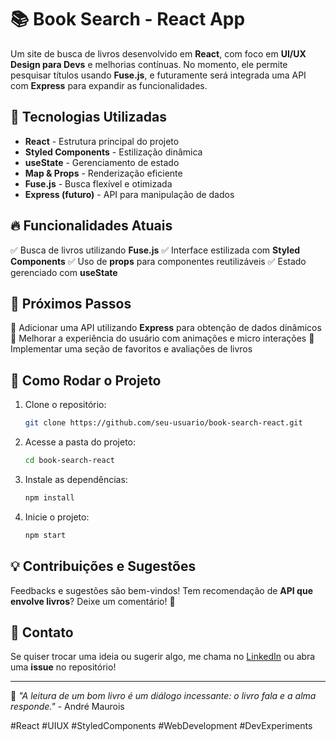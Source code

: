 # 📚 Book Search - React App

Um site de busca de livros desenvolvido em **React**, com foco em **UI/UX Design para Devs** e melhorias contínuas. No momento, ele permite pesquisar títulos usando **Fuse.js**, e futuramente será integrada uma API com **Express** para expandir as funcionalidades.

## 🚀 Tecnologias Utilizadas

- **React** - Estrutura principal do projeto
- **Styled Components** - Estilização dinâmica
- **useState** - Gerenciamento de estado
- **Map & Props** - Renderização eficiente
- **Fuse.js** - Busca flexível e otimizada
- **Express (futuro)** - API para manipulação de dados

## 🔥 Funcionalidades Atuais

✅ Busca de livros utilizando **Fuse.js**
✅ Interface estilizada com **Styled Components**
✅ Uso de **props** para componentes reutilizáveis
✅ Estado gerenciado com **useState**

## 🔮 Próximos Passos

🔹 Adicionar uma API utilizando **Express** para obtenção de dados dinâmicos
🔹 Melhorar a experiência do usuário com animações e micro interações
🔹 Implementar uma seção de favoritos e avaliações de livros

## 📂 Como Rodar o Projeto

1. Clone o repositório:
   ```sh
   git clone https://github.com/seu-usuario/book-search-react.git
   ```
2. Acesse a pasta do projeto:
   ```sh
   cd book-search-react
   ```
3. Instale as dependências:
   ```sh
   npm install
   ```
4. Inicie o projeto:
   ```sh
   npm start
   ```

## 💡 Contribuições e Sugestões

Feedbacks e sugestões são bem-vindos! Tem recomendação de **API que envolve livros**? Deixe um comentário! 🚀

## 📌 Contato

Se quiser trocar uma ideia ou sugerir algo, me chama no [LinkedIn](https://www.linkedin.com/in/guilherme-souza-de-jesus-689b05209/) ou abra uma **issue** no repositório!

---

📖 *"A leitura de um bom livro é um diálogo incessante: o livro fala e a alma responde."* - André Maurois

#React #UIUX #StyledComponents #WebDevelopment #DevExperiments

